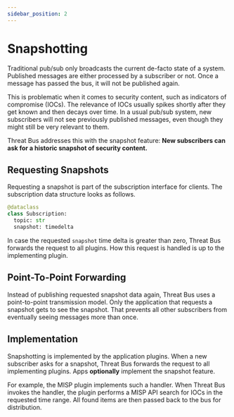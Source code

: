 ```yaml
---
sidebar_position: 2
---
```


# Snapshotting

Traditional pub/sub only broadcasts the current de-facto state of a system.
Published messages are either processed by a subscriber or not. Once a message
has passed the bus, it will not be published again.

This is problematic when it comes to security content, such as indicators of
compromise (IOCs). The relevance of IOCs usually spikes shortly after they get
known and then decays over time. In a usual pub/sub system, new subscribers will
not see previously published messages, even though they might still be very
relevant to them.

Threat Bus addresses this with the snapshot feature: **New subscribers can ask
for a historic snapshot of security content.**

## Requesting Snapshots

Requesting a snapshot is part of the subscription interface for clients.
The subscription data structure looks as follows.

```py
@dataclass
class Subscription:
  topic: str
  snapshot: timedelta
```

In case the requested `snapshot` time delta is greater than zero, Threat Bus
forwards the request to all plugins. How this request is handled is up to the
implementing plugin.

## Point-To-Point Forwarding

Instead of publishing requested snapshot data again, Threat Bus uses a
point-to-point transmission model. Only the application that requests a snapshot
gets to see the snapshot. That prevents all other subscribers from eventually
seeing messages more than once.

## Implementation

Snapshotting is implemented by the application plugins. When a new subscriber
asks for a snapshot, Threat Bus forwards the request to all implementing
plugins. Apps **optionally** implement the snapshot feature.

For example, the MISP plugin implements such a handler. When Threat Bus invokes
the handler, the plugin performs a MISP API search for IOCs in the requested
time range. All found items are then passed back to the bus for distribution.
